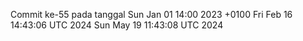 Commit ke-55 pada tanggal Sun Jan 01 14:00 2023 +0100
Fri Feb 16 14:43:06 UTC 2024
Sun May 19 11:43:08 UTC 2024
